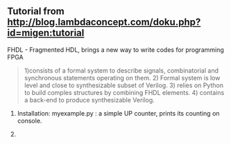 ## Tutorial from http://blog.lambdaconcept.com/doku.php?id=migen:tutorial

FHDL - Fragmented HDL, brings a new way to write codes for programming FPGA
> 1)consists of a formal system to describe signals, combinatorial and synchronous statements operating on them.
> 2) Formal system is low level and close to synthesizable subset of Verilog. 
> 3) relies on Python to build comples structures by combining FHDL elements.
> 4) contains a back-end to produce synthesizable Verilog. 

1) Installation: myexample.py : a simple UP counter, prints its counting on console. 

2)
